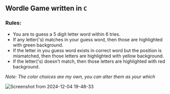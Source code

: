 ## Wordle Game written in `C` 

### Rules: 
  * You are to guess a 5 digit letter word within 6 tries.
  * If any letter('s) matches in your guess word, then those are highlighted with green background.
  * If the letter in you guess word exists in correct word but the position is mismatched, then those letters are highlighted with yellow background.
  * If the letter('s) doesn't match, then those letters are highlighted with red background.

_Note: The color choices are my own, you can alter them as your which_ 

![Screenshot from 2024-12-04 19-48-33](https://github.com/user-attachments/assets/81936457-ff8d-479b-a37e-b5c78cde529a)
